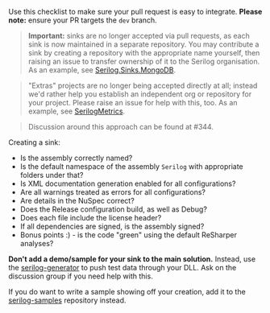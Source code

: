 Use this checklist to make sure your pull request is easy to integrate. **Please note:** ensure your PR targets the `dev` branch.

> **Important:** sinks are no longer accepted via pull requests, as each sink is now maintained in a separate repository. You may contribute a sink by creating a repository with the appropriate name yourself, then raising an issue to transfer ownership of it to the Serilog organisation. As an example, see [Serilog.Sinks.MongoDB](https://github.com/serilog/serilog-sinks-mongodb).

> "Extras" projects are no longer being accepted directly at all; instead we'd rather help you establish an independent org or repository for your project. Please raise an issue for help with this, too. As an example, see [SerilogMetrics](https://github.com/serilog-metrics/serilog-metrics).

> Discussion around this approach can be found at #344.

Creating a sink:

- Is the assembly correctly named?
- Is the default namespace of the assembly `Serilog` with appropriate folders under that?
- Is XML documentation generation enabled for all configurations?
- Are all warnings treated as errors for all configurations?
- Are details in the NuSpec correct?
- Does the Release configuration build, as well as Debug?
- Does each file include the license header?
- If all dependencies are signed, is the assembly signed?
- Bonus points :) - is the code "green" using the default ReSharper analyses?

**Don't add a demo/sample for your sink to the main solution.** Instead, use the [serilog-generator](https://github.com/serilog/serilog-generator) to push test data through your DLL. Ask on the discussion group if you need help with this.

If you do want to write a sample showing off your creation, add it to the [serilog-samples](https://github.com/serilog/serilog-samples) repository instead.
